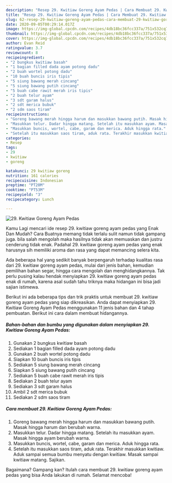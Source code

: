 ```yaml
---
description: "Resep 29. Kwitiaw Goreng Ayam Pedas | Cara Membuat 29. Kwitiaw Goreng Ayam Pedas Yang Sedap"
title: "Resep 29. Kwitiaw Goreng Ayam Pedas | Cara Membuat 29. Kwitiaw Goreng Ayam Pedas Yang Sedap"
slug: 62-resep-29-kwitiaw-goreng-ayam-pedas-cara-membuat-29-kwitiaw-goreng-ayam-pedas-yang-sedap
date: 2020-09-05T00:29:14.017Z
image: https://img-global.cpcdn.com/recipes/4db18bc36fcc337a/751x532cq70/29-kwitiaw-goreng-ayam-pedas-foto-resep-utama.jpg
thumbnail: https://img-global.cpcdn.com/recipes/4db18bc36fcc337a/751x532cq70/29-kwitiaw-goreng-ayam-pedas-foto-resep-utama.jpg
cover: https://img-global.cpcdn.com/recipes/4db18bc36fcc337a/751x532cq70/29-kwitiaw-goreng-ayam-pedas-foto-resep-utama.jpg
author: Evan Reid
ratingvalue: 3.7
reviewcount: 8
recipeingredient:
- "2 bungkus kwitiaw basah"
- "1 bagian filled dada ayam potong dadu"
- "2 buah wortel potong dadu"
- "10 buah buncis iris tipis"
- "5 siung bawang merah cincang"
- "5 siung bawang putih cincang"
- "5 buah cabe rawit merah iris tipis"
- "2 buah telur ayam"
- "3 sdt garam halus"
- "2 sdt merica bubuk"
- "2 sdm saos tiram"
recipeinstructions:
- "Goreng bawang merah hingga harum dan masukkan bawang putih. Masak hingga harum dan berubah warna."
- "Masukkan telur. Dadar hingga matang. Setelah itu masukkan ayam. Masak hingga ayam berubah warna."
- "Masukkan buncis, wortel, cabe, garam dan merica. Aduk hingga rata."
- "Setelah itu masukkan saos tiram, aduk rata. Terakhir masukkan kwitiaw. Aduk sampai semua bumbu menyatu dengan kwitiaw. Masak sampai kwitiaw matang. Sajikan."
categories:
- Resep
tags:
- 29
- kwitiaw
- goreng

katakunci: 29 kwitiaw goreng 
nutrition: 161 calories
recipecuisine: Indonesian
preptime: "PT20M"
cooktime: "PT53M"
recipeyield: "3"
recipecategory: Lunch

---
```



![29. Kwitiaw Goreng Ayam Pedas](https://img-global.cpcdn.com/recipes/4db18bc36fcc337a/751x532cq70/29-kwitiaw-goreng-ayam-pedas-foto-resep-utama.jpg)

Kamu Lagi mencari ide resep 29. kwitiaw goreng ayam pedas yang Enak Dan Mudah? Cara Buatnya memang tidak terlalu sulit namun tidak gampang juga. bila salah mengolah maka hasilnya tidak akan memuaskan dan justru cenderung tidak enak. Padahal 29. kwitiaw goreng ayam pedas yang enak harusnya sih memiliki aroma dan rasa yang dapat memancing selera kita.

Ada beberapa hal yang sedikit banyak berpengaruh terhadap kualitas rasa dari 29. kwitiaw goreng ayam pedas, mulai dari jenis bahan, kemudian pemilihan bahan segar, hingga cara mengolah dan menghidangkannya. Tak perlu pusing kalau hendak menyiapkan 29. kwitiaw goreng ayam pedas enak di rumah, karena asal sudah tahu triknya maka hidangan ini bisa jadi sajian istimewa.




Berikut ini ada beberapa tips dan trik praktis untuk membuat 29. kwitiaw goreng ayam pedas yang siap dikreasikan. Anda dapat menyiapkan 29. Kwitiaw Goreng Ayam Pedas menggunakan 11 jenis bahan dan 4 tahap pembuatan. Berikut ini cara dalam membuat hidangannya.

<!--inarticleads1-->

##### Bahan-bahan dan bumbu yang digunakan dalam menyiapkan 29. Kwitiaw Goreng Ayam Pedas:

1. Gunakan 2 bungkus kwitiaw basah
1. Sediakan 1 bagian filled dada ayam potong dadu
1. Gunakan 2 buah wortel potong dadu
1. Siapkan 10 buah buncis iris tipis
1. Sediakan 5 siung bawang merah cincang
1. Siapkan 5 siung bawang putih cincang
1. Sediakan 5 buah cabe rawit merah iris tipis
1. Sediakan 2 buah telur ayam
1. Sediakan 3 sdt garam halus
1. Ambil 2 sdt merica bubuk
1. Sediakan 2 sdm saos tiram




<!--inarticleads2-->

##### Cara membuat 29. Kwitiaw Goreng Ayam Pedas:

1. Goreng bawang merah hingga harum dan masukkan bawang putih. Masak hingga harum dan berubah warna.
1. Masukkan telur. Dadar hingga matang. Setelah itu masukkan ayam. Masak hingga ayam berubah warna.
1. Masukkan buncis, wortel, cabe, garam dan merica. Aduk hingga rata.
1. Setelah itu masukkan saos tiram, aduk rata. Terakhir masukkan kwitiaw. Aduk sampai semua bumbu menyatu dengan kwitiaw. Masak sampai kwitiaw matang. Sajikan.




Bagaimana? Gampang kan? Itulah cara membuat 29. kwitiaw goreng ayam pedas yang bisa Anda lakukan di rumah. Selamat mencoba!
